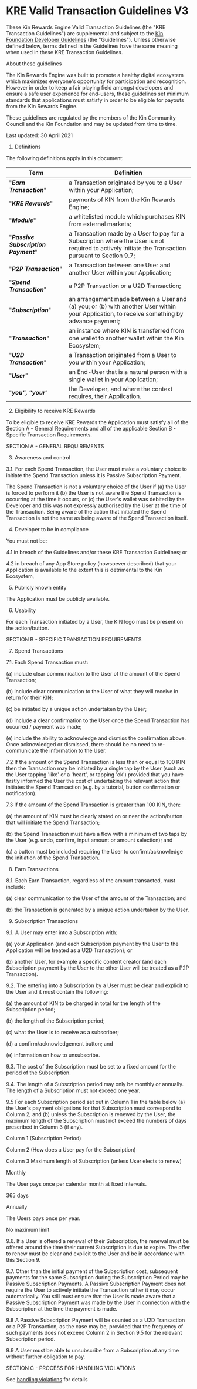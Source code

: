# KRE Valid Transaction Guidelines V3

These Kin Rewards Engine Valid Transaction Guidelines (the "KRE Transaction Guidelines") are supplemental and subject to the [Kin Foundation Developer Guidelines](https://www.kin.org/developers/guidelines.pdf) (the "Guidelines"). Unless otherwise defined below, terms defined in the Guidelines have the same meaning when used in these KRE Transaction Guidelines.

About these guidelines

The Kin Rewards Engine was built to promote a healthy digital ecosystem which maximizes everyone's opportunity for participation and recognition. However in order to keep a fair playing field amongst developers and ensure a safe user experience for end-users, these guidelines set minimum standards that applications must satisfy in order to be eligible for payouts from the Kin Rewards Engine.

These guidelines are regulated by the members of the Kin Community Council and the Kin Foundation and may be updated from time to time.

Last updated: 30 April 2021

1.  Definitions
    

The following definitions apply in this document:


| Term | Definition |
| ------------- | ------------- |
| "***Earn Transaction***" |a Transaction originated by you to a User within your Application;  |
| "***KRE Rewards***" | payments of KIN from the Kin Rewards Engine;  |
| "***Module***" | a whitelisted module which purchases KIN from external markets;  |
| "***Passive Subscription Payment***" | a Transaction made by a User to pay for a Subscription where the User is not required to actively initiate the Transaction pursuant to Section 9.7;  |
| "***P2P Transaction***" |a Transaction between one User and another User within your Application;  |
| "***Spend Transaction***" | a P2P Transaction or a U2D Transaction;|
| "***Subscription***" | an arrangement made between a User and (a) you; or (b) with another User within your Application, to receive something by advance payment; |
|  "***Transaction***"| an instance where KIN is transferred from one wallet to another wallet within the Kin Ecosystem;|
|  "***U2D Transaction***"| a Transaction originated from a User to you within your Application; |
|  "***User***"| an End-User that is a natural person with a single wallet in your Application;  |
| "***you", "your***" | the Developer, and where the context requires, their Application.  |

2.  Eligibility to receive KRE Rewards
    

To be eligible to receive KRE Rewards the Application must satisfy all of the Section A - General Requirements and all of the applicable Section B - Specific Transaction Requirements.

SECTION A - GENERAL REQUIREMENTS

3.  Awareness and control
    

3.1. For each Spend Transaction, the User must make a voluntary choice to initiate the Spend Transaction unless it is Passive Subscription Payment.

The Spend Transaction is not a voluntary choice of the User if (a) the User is forced to perform it (b) the User is not aware the Spend Transaction is occurring at the time it occurs, or (c) the User's wallet was debited by the Developer and this was not expressly authorised by the User at the time of the Transaction. Being aware of the action that initiated the Spend Transaction is not the same as being aware of the Spend Transaction itself.

4.  Developer to be in compliance
    

You must not be:

4.1 in breach of the Guidelines and/or these KRE Transaction Guidelines; or

4.2 in breach of any App Store policy (howsoever described) that your Application is available to the extent this is detrimental to the Kin Ecosystem,

5.  Publicly known entity
    

The Application must be publicly available.

6.  Usability
    

For each Transaction initiated by a User, the KIN logo must be present on the action/button.

SECTION B - SPECIFIC TRANSACTION REQUIREMENTS

7.  Spend Transactions
    

7.1. Each Spend Transaction must:

(a) include clear communication to the User of the amount of the Spend Transaction;

(b) include clear communication to the User of what they will receive in return for their KIN;

(c) be initiated by a unique action undertaken by the User;

(d) include a clear confirmation to the User once the Spend Transaction has occurred / payment was made;

(e) include the ability to acknowledge and dismiss the confirmation above. Once acknowledged or dismissed, there should be no need to re-communicate the information to the User.

7.2 If the amount of the Spend Transaction is less than or equal to 100 KIN then the Transaction may be initiated by a single tap by the User (such as the User tapping 'like' or a 'heart', or tapping 'ok') provided that you have firstly informed the User the cost of undertaking the relevant action that initiates the Spend Transaction (e.g. by a tutorial, button confirmation or notification).

7.3 If the amount of the Spend Transaction is greater than 100 KIN, then:

(a) the amount of KIN must be clearly stated on or near the action/button that will initiate the Spend Transaction;

(b) the Spend Transaction must have a flow with a minimum of two taps by the User (e.g. undo, confirm, input amount or amount selection); and

(c) a button must be included requiring the User to confirm/acknowledge the initiation of the Spend Transaction.

8.  Earn Transactions
    

8.1. Each Earn Transaction, regardless of the amount transacted, must include:

(a) clear communication to the User of the amount of the Transaction; and

(b) the Transaction is generated by a unique action undertaken by the User.

9.  Subscription Transactions
    

9.1. A User may enter into a Subscription with:

(a) your Application (and each Subscription payment by the User to the Application will be treated as a U2D Transaction); or

(b) another User, for example a specific content creator (and each Subscription payment by the User to the other User will be treated as a P2P Transaction).

9.2. The entering into a Subscription by a User must be clear and explicit to the User and it must contain the following:

(a) the amount of KIN to be charged in total for the length of the Subscription period;

(b) the length of the Subscription period;

(c) what the User is to receive as a subscriber;

(d) a confirm/acknowledgement button; and

(e) information on how to unsubscribe.

9.3. The cost of the Subscription must be set to a fixed amount for the period of the Subscription.

9.4. The length of a Subscription period may only be monthly or annually. The length of a Subscription must not exceed one year.

9.5 For each Subscription period set out in Column 1 in the table below (a) the User's payment obligations for that Subscription must correspond to Column 2; and (b) unless the Subscription is renewed by the User, the maximum length of the Subscription must not exceed the numbers of days prescribed in Column 3 (if any).

Column 1 (Subscription Period)

Column 2 (How does a User pay for the Subscription)

Column 3 Maximum length of Subscription (unless User elects to renew)

Monthly

The User pays once per calendar month at fixed intervals.

365 days

Annually

The Users pays once per year.

No maximum limit

9.6. If a User is offered a renewal of their Subscription, the renewal must be offered around the time their current Subscription is due to expire. The offer to renew must be clear and explicit to the User and be in accordance with this Section 9.

9.7. Other than the initial payment of the Subscription cost, subsequent payments for the same Subscription during the Subscription Period may be Passive Subscription Payments. A Passive Subscription Payment does not require the User to actively initiate the Transaction rather it may occur automatically. You still must ensure that the User is made aware that a Passive Subscription Payment was made by the User in connection with the Subscription at the time the payment is made.

9.8 A Passive Subscription Payment will be counted as a U2D Transaction or a P2P Transaction, as the case may be, provided that the frequency of such payments does not exceed Column 2 in Section 9.5 for the relevant Subscription period.

9.9 A User must be able to unsubscribe from a Subscription at any time without further obligation to pay.

SECTION C - PROCESS FOR HANDLING VIOLATIONS

See [handling violations](https://github.com/kinecosystem/rewards-engine/blob/master/KRE%20Transaction%20Guidelines%20Procedure.md) for details
